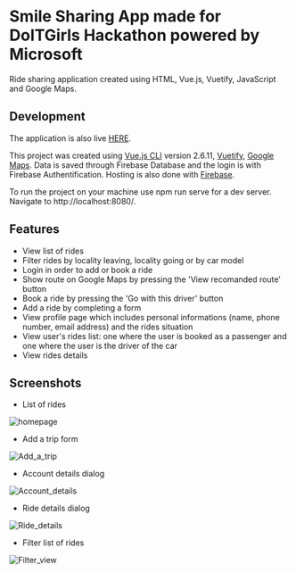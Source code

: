 # Smile Sharing App made for DoITGirls Hackathon powered by Microsoft

Ride sharing application created using HTML, Vue.js, Vuetify, JavaScript and Google Maps.

## Development

The application is also live [HERE](https://doitgirls-ed93d.web.app/).

This project was created using [Vue.js CLI](https://vuejs.org/) version 2.6.11, [Vuetify](https://vuetifyjs.com/en/), [Google Maps](https://developers.google.com/maps/documentation). Data is saved through Firebase Database and the login is with Firebase Authentification. Hosting is also done with [Firebase](https://firebase.google.com/). 

To run the project on your machine use npm run serve for a dev server. Navigate to http://localhost:8080/.

## Features

* View list of rides
* Filter rides by locality leaving, locality going or by car model
* Login in order to add or book a ride
* Show route on Google Maps by pressing the 'View recomanded route' button
* Book a ride by pressing the 'Go with this driver' button
* Add a ride by completing a form
* View profile page which includes personal informations (name, phone number, email address) and the rides situation
* View user's rides list: one where the user is booked as a passenger and one where the user is the driver of the car
* View rides details


## Screenshots
* List of rides

![homepage](src/assets/1.png?raw=true "Homepage")

* Add a trip form

![Add_a_trip](src/assets/2.png?raw=true "Add a trip")

* Account details dialog

![Account_details](src/assets/3.png?raw=true "Account details")

* Ride details dialog

![Ride_details](src/assets/4.png?raw=true "Ride details")

* Filter list of rides

![Filter_view](src/assets/5.png?raw=true "Filter view")
